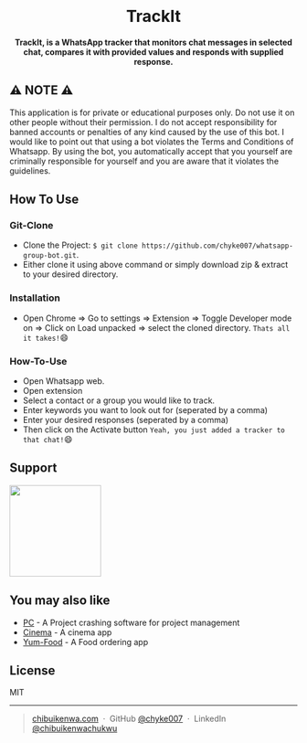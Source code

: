 <h1 align="center">
  <br>
  <br>
  TrackIt
  <br>
</h1>
<h4 align="center">TrackIt, is a WhatsApp tracker that monitors chat messages in selected chat, compares it with provided values and responds with supplied response.</h4>

## :warning: NOTE :warning:
This application is for private or educational purposes only. Do not use it on other people without their permission. I do not accept responsibility for banned accounts or penalties of any kind caused by the use of this bot. I would like to point out that using a bot violates the Terms and Conditions of Whatsapp. By using the bot, you automatically accept that you yourself are criminally responsible for yourself and you are aware that it violates the guidelines.

## How To Use

### Git-Clone
- Clone the Project: `$ git clone https://github.com/chyke007/whatsapp-group-bot.git`.
- Either clone it using above command or simply download zip & extract to your desired directory.

### Installation
- Open Chrome => Go to settings => Extension => Toggle Developer mode on => Click on Load unpacked => select the cloned directory.
`Thats all it takes!`:smile:
### How-To-Use
- Open Whatsapp web.
- Open extension
- Select a contact or a group you would like to track.
- Enter keywords you want to look out for (seperated by a comma)
- Enter your desired responses (seperated by a comma)
- Then click on the Activate button
`Yeah, you just added a tracker to that chat!`:smile:


## Support

<a href="https://www.patreon.com/chyke007">
	<img src="https://c5.patreon.com/external/logo/become_a_patron_button@2x.png" width="160">
</a>

## You may also like

- [PC](https://github.com/chyke007/pc) - A Project crashing software for project management
- [Cinema](https://github.com/chyke007/cinemaapp) - A cinema app
- [Yum-Food](https://github.com/chyke007/Yum-food) - A Food ordering app

## License

MIT

---

> [chibuikenwa.com](https://www.chibuikenwa.com) &nbsp;&middot;&nbsp;
> GitHub [@chyke007](https://github.com/chyke007) &nbsp;&middot;&nbsp;
> LinkedIn [@chibuikenwachukwu](https://linkedin.com/in/chibuike-nwachukwu-29a7a0111)
